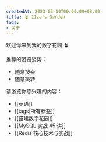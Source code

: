 ```yaml
---
createdAt: 2023-05-10T00:00:00+08:00
title: 🪴 11ze's Garden
tags:
- 关于
---
```


欢迎你来到我的数字花园 🪴

推荐的游览姿势：

  - 随意搜索
  - 随意跳转

请游览你感兴趣的内容：

  - [[英语]]
  - [[tags|所有标签]]
  - [[搭建数字花园]]
  - [[MySQL 实战 45 讲]]
  - [[Redis 核心技术与实战]]
